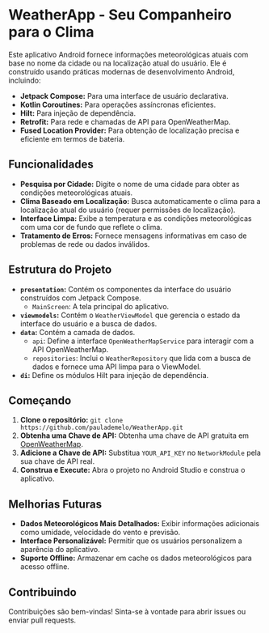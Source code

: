 # WeatherApp - Seu Companheiro para o Clima

Este aplicativo Android fornece informações meteorológicas atuais com base no nome da cidade ou na localização atual do usuário. Ele é construído usando práticas modernas de desenvolvimento Android, incluindo:

* **Jetpack Compose:** Para uma interface de usuário declarativa.
* **Kotlin Coroutines:** Para operações assíncronas eficientes.
* **Hilt:** Para injeção de dependência.
* **Retrofit:** Para rede e chamadas de API para OpenWeatherMap.
* **Fused Location Provider:** Para obtenção de localização precisa e eficiente em termos de bateria.

## Funcionalidades

* **Pesquisa por Cidade:** Digite o nome de uma cidade para obter as condições meteorológicas atuais.
* **Clima Baseado em Localização:** Busca automaticamente o clima para a localização atual do usuário (requer permissões de localização).
* **Interface Limpa:** Exibe a temperatura e as condições meteorológicas com uma cor de fundo que reflete o clima.
* **Tratamento de Erros:** Fornece mensagens informativas em caso de problemas de rede ou dados inválidos.

## Estrutura do Projeto

* **`presentation`:** Contém os componentes da interface do usuário construídos com Jetpack Compose.
    * `MainScreen`: A tela principal do aplicativo.
* **`viewmodels`:** Contém o `WeatherViewModel` que gerencia o estado da interface do usuário e a busca de dados.
* **`data`:** Contém a camada de dados.
    * `api`: Define a interface `OpenWeatherMapService` para interagir com a API OpenWeatherMap.
    * `repositories`: Inclui o `WeatherRepository` que lida com a busca de dados e fornece uma API limpa para o ViewModel.
* **`di`:** Define os módulos Hilt para injeção de dependência.

## Começando

1. **Clone o repositório:** `git clone https://github.com/paulademelo/WeatherApp.git`
2. **Obtenha uma Chave de API:** Obtenha uma chave de API gratuita em [OpenWeatherMap](https://openweathermap.org/api).
3. **Adicione a Chave de API:** Substitua `YOUR_API_KEY` no `NetworkModule` pela sua chave de API real.
4. **Construa e Execute:** Abra o projeto no Android Studio e construa o aplicativo.

## Melhorias Futuras

* **Dados Meteorológicos Mais Detalhados:** Exibir informações adicionais como umidade, velocidade do vento e previsão.
* **Interface Personalizável:** Permitir que os usuários personalizem a aparência do aplicativo.
* **Suporte Offline:** Armazenar em cache os dados meteorológicos para acesso offline.

## Contribuindo

Contribuições são bem-vindas! Sinta-se à vontade para abrir issues ou enviar pull requests.
